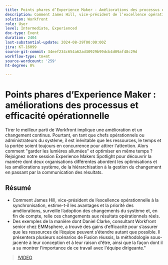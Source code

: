 ```yaml
---
title: Points phares d’Experience Maker - Améliorations des processus et efficacité opérationnelle
description: Comment James Hill, vice-président de l’excellence opérationnelle à la synchronisation, évalue les avantages et les priorités des améliorations, surveille l’adoption des changements du système et, en fin de compte, relie ces changements aux résultats opérationnels réels Exemples de la façon dont Daniel Clarke, consultant Workfront principal à EMMsphere, a trouvé des gains d’efficacité pour s’assurer que les ressources de l’équipe peuvent s’étendre autant que possible. Il présentera plusieurs scénarios de Fusion réussis, la méthodologie sous-jacente à leur conception et à leur raison d'être, ainsi que la façon dont il a su montrer l'importance de ce travail avec l'équipe dirigeante."
solution: Workfront
role: User
level: Intermediate, Experienced
doc-type: Event
duration: 2404
last-substantial-update: 2024-08-29T00:00:00Z
jira: KT-16099
source-git-commit: 34eef234c654a62ad30929b99dcb4d09af48c29d
workflow-type: tm+mt
source-wordcount: '259'
ht-degree: 0%

---
```



# Points phares d’Experience Maker : améliorations des processus et efficacité opérationnelle

Tirer le meilleur parti de Workfront implique une amélioration et un changement continus. Pourtant, en tant que chefs opérationnels ou administrateurs du système, il est inévitable que les ressources, le temps et la portée soient toujours en concurrence pour attirer l&#39;attention. Alors comment &quot;garder les lumières allumées&quot; et optimiser en même temps ? Rejoignez notre session Experience Makers Spotlight pour découvrir la manière dont deux organisations différentes abordent les optimisations et les améliorations système, de la hiérarchisation à la gestion du changement en passant par la communication des résultats.

## Résumé

* Comment James Hill, vice-président de l’excellence opérationnelle à la synchronisation, estime-t-il les avantages et la priorité des améliorations, surveille l’adoption des changements du système et, en fin de compte, relie ces changements aux résultats opérationnels réels.
* Des exemples de la manière dont Daniel Clarke, consultant Workfront senior chez EMMsphere, a trouvé des gains d’efficacité pour s’assurer que les ressources de l’équipe peuvent s’étendre autant que possible. Il présentera plusieurs scénarios de Fusion réussis, la méthodologie sous-jacente à leur conception et à leur raison d&#39;être, ainsi que la façon dont il a su montrer l&#39;importance de ce travail avec l&#39;équipe dirigeante.&quot;

>[!VIDEO](https://video.tv.adobe.com/v/3433199/?learn=on)

